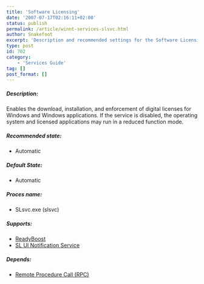 ```yaml
---
title: 'Software Licensing'
date: '2007-07-17T02:16:11+02:00'
status: publish
permalink: /article/winnt-services-slsvc.html
author: Snakefoot
excerpt: 'Description and recommended settings for the Software Licensing service.'
type: post
id: 702
category:
    - 'Services Guide'
tag: []
post_format: []
---
```

##### Description:

 Enables the download, installation, and enforcement of digital licenses for Windows and Windows applications. If the service is disabled, the operating system and licensed applications may run in a reduced function mode.

##### Recommended state:

- Automatic

##### Default State:

- Automatic

##### Proces name:

- SLsvc.exe (slsvc)

##### Supports:

- [ReadyBoost](/article/winnt-services-emdmgmt.html)
- [SL UI Notification Service](/article/winnt-services-sluinotify.html)

##### Depends:

- [Remote Procedure Call (RPC)](/article/winnt-services-rpcss.html)